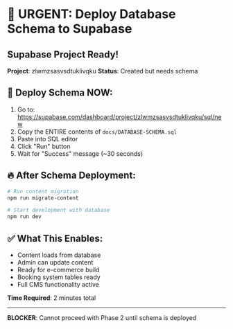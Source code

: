 # 🚨 URGENT: Deploy Database Schema to Supabase

## Supabase Project Ready!

**Project**: zlwmzsasvsdtuklivqku
**Status**: Created but needs schema

## 🎯 Deploy Schema NOW:

1. Go to: https://supabase.com/dashboard/project/zlwmzsasvsdtuklivqku/sql/new
2. Copy the ENTIRE contents of `docs/DATABASE-SCHEMA.sql`
3. Paste into SQL editor
4. Click "Run" button
5. Wait for "Success" message (~30 seconds)

## 🔥 After Schema Deployment:

```bash
# Run content migration
npm run migrate-content

# Start development with database
npm run dev
```

## ✅ What This Enables:

- Content loads from database
- Admin can update content
- Ready for e-commerce build
- Booking system tables ready
- Full CMS functionality active

**Time Required**: 2 minutes total

---

**BLOCKER**: Cannot proceed with Phase 2 until schema is deployed